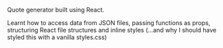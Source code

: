 Quote generator built using React. 

Learnt how to access data from JSON files, passing functions as props, structuring React file structures and inline styles (...and why I should have styled this with a vanilla styles.css)